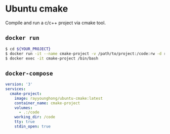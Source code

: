 # Ubuntu cmake

Compile and run a c/c++ project via cmake tool.

## `docker run`

```bash
$ cd ${YOUR_PROJECT}
$ docker run -it --name cmake-project -v /path/to/project:/code:rw -d rayyounghong/ubuntu-cmake:latest
$ docker exec -it cmake-project /bin/bash
```

## `docker-compose`

```yml
version: '3'
services:
  cmake-project:
    image: rayyounghong/ubuntu-cmake:latest
    container_name: cmake-project
    volumes:
      - .:/code
    working_dir: /code
    tty: true
    stdin_open: true
```
